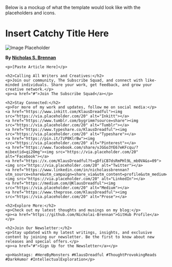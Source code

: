 Below is a mockup of what the template would look like with the placeholders and icons.

<!DOCTYPE html>
<html>
<head>
    <title>Insert Catchy Title Here</title>
</head>
<body>
    <h1>Insert Catchy Title Here</h1>
    <img src="https://via.placeholder.com/150" alt="Image Placeholder">
    <p><strong>By <a href="https://x.com/KlausDreadful?t=gDfiCB7dsRmPHl9L_mb0VA&s=09">Nicholas S. Brennan</a></strong></p>

    <p>[Paste Article Here]</p>

    <h2>Calling All Writers and Creatives:</h2>
    <p>Join our community, The Subscribe Squad, and connect with like-minded individuals. Share your work, get feedback, and grow your creative network.</p>
    <p><a href="#">Join The Subscribe Squad</a></p>

    <h2>Stay Connected:</h2>
    <p>For more of my work and updates, follow me on social media:</p>
    <a href="https://www.inkitt.com/KlausDreadful"><img src="https://via.placeholder.com/20" alt="Inkitt"></a>
    <a href="https://www.tumblr.com/bygrimm?source=share"><img src="https://via.placeholder.com/20" alt="Tumblr"></a>
    <a href="https://www.typeshare.co/KlausDreadful"><img src="https://via.placeholder.com/20" alt="Typeshare"></a>
    <a href="https://pin.it/7zP8KlrBw"><img src="https://via.placeholder.com/20" alt="Pinterest"></a>
    <a href="https://www.facebook.com/share/vJGGo3YE67eKFcqu/?mibextid=qi2Omg"><img src="https://via.placeholder.com/20" alt="Facebook"></a>
    <a href="https://x.com/KlausDreadful?t=gDfiCB7dsRmPHl9L_mb0VA&s=09"><img src="https://via.placeholder.com/20" alt="Twitter"></a>
    <a href="https://www.linkedin.com/in/nicholassbrennan?utm_source=share&utm_campaign=share_via&utm_content=profile&utm_medium=android_app"><img src="https://via.placeholder.com/20" alt="LinkedIn"></a>
    <a href="https://medium.com/@KlausDreadful"><img src="https://via.placeholder.com/20" alt="Medium"></a>
    <a href="https://www.theprose.com/KlausDreadful"><img src="https://via.placeholder.com/20" alt="Prose"></a>

    <h2>Explore More:</h2>
    <p>Check out my latest thoughts and musings on my blog:</p>
    <p><a href="https://github.com/Nickolai-Brennan">GitHub Profile</a></p>

    <h2>Join Our Newsletter:</h2>
    <p>Stay updated with my latest writings, insights, and exclusive content by joining our newsletter. Be the first to know about new releases and special offers.</p>
    <p><a href="#">Sign Up for the Newsletter</a></p>

    <p>Hashtags: #HereByMonsters #KlausDreadful #ThoughtProvokingReads #DarkHumor #IntellectualExploration</p>
</body>
</html>
